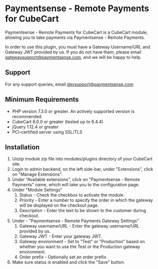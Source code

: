 Paymentsense - Remote Payments for CubeCart
===========================================

Paymentsense - Remote Payments for CubeCart is a CubeCart module,
allowing you to take payments via Paymentsense - Remote Payments.

In order to use this plugin, you must have a Gateway Username/URL and
Gateway JWT provided by us. If you do not have them, please
email <a href="mailto:gatewaysupport@paymentsense.com">gatewaysupport@paymentsense.com</a>, and we will be happy to help.

Support
-------
For any support queries, email <a href="mailto:devsupport@paymentsense.com">devsupport@paymentsense.com</a>

Minimum Requirements
--------------------

* PHP version 7.3.0 or greater. An actively supported version is recommended.
* CubeCart 6.0.0 or greater (tested up to 6.4.4)
* jQuery 1.12.4 or greater
* PCI-certified server using SSL/TLS

Installation
------------

1. Unzip module zip file into modules/plugins directory of your CubeCart site.
2. Login to admin backend, on the left side-bar, under "Extensions", click on "Manage Extensions".
3. Under "Available extensions", click on "Paymentsense - Remote Payments" name, which will take you to the configuration page.
4. Under "Module Settings"
   1. Status - Check the checkbox to activate the module.
   2. Priority - Enter a number to specify the order in which the gateway will be displayed on the checkout page.
   3. Description - Enter the text to be shown to the customer during checkout.
5. Under - "Paymentsense - Remote Payments Gateway Settings"
   1. Gateway username/URL - Enter the gateway username/URL provided by us.
   2. Gateway JWT - Enter your gateway JWT.
   3. Gateway environment - Set to "Test" or "Production" based on whether you want to use the
      Test or the Production gateway environment.
   4. Order prefix - Optionally set an order prefix.
6. Make sure status is enabled  and click the "Save" button. 

